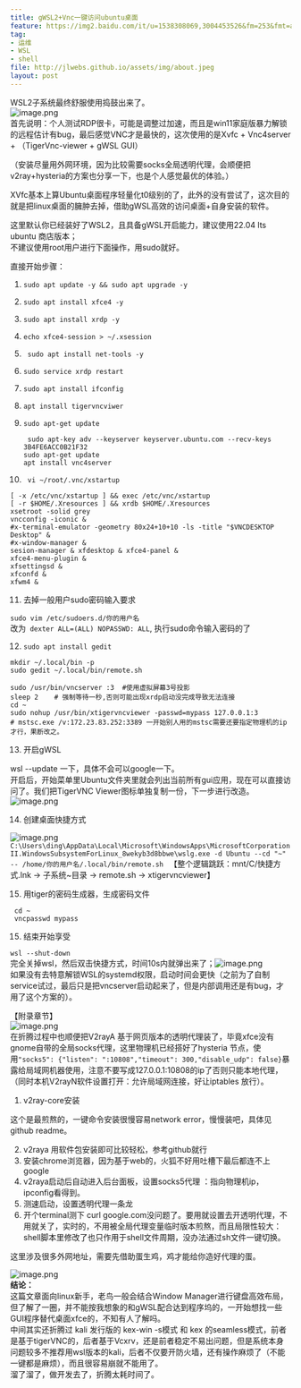 ```yaml
---
title: gWSL2+Vnc一键访问ubuntu桌面
feature: https://img2.baidu.com/it/u=1538308069,3004453526&fm=253&fmt=auto&app=138&f=JPEG?w=788&h=500
tag:
- 运维
- WSL
- shell
file: http://jlwebs.github.io/assets/img/about.jpeg
layout: post
---
```


WSL2子系统最终舒服使用捣鼓出来了。<br />![image.png](https://cdn.nlark.com/yuque/0/2023/png/26575180/1692715572021-8b7fecdf-ef3e-4b98-97f7-5e14072a9bfe.png#averageHue=%23cf582e&clientId=u19241a42-f0c5-4&from=paste&height=91&id=u7f1d4892&originHeight=218&originWidth=474&originalType=binary&ratio=2.4000000953674316&rotation=0&showTitle=false&size=59990&status=done&style=none&taskId=u840cbaae-02cc-4a84-b2b3-37dccf6da6f&title=&width=197.49999215205543)<br />首先说明：个人测试RDP很卡，可能是调整过加速，而且是win11家庭版暴力解锁的远程估计有bug，最后感觉VNC才是最快的，这次使用的是Xvfc + Vnc4server + （TigerVnc-viewer + gWSL GUI）

（安装尽量用外网环境，因为比较需要socks全局透明代理，会顺便把v2ray+hysteria的方案也分享一下，也是个人感觉最优的体验。）

XVfc基本上算Ubuntu桌面程序轻量化t0级别的了，此外的没有尝试了，这次目的就是把linux桌面的臃肿去掉，借助gWSL高效的访问桌面+自身安装的软件。

这里默认你已经装好了WSL2，且具备gWSL开启能力，建议使用22.04 lts ubuntu 商店版本；<br />不建议使用root用户进行下面操作，用sudo就好。

直接开始步骤：

1. ` sudo apt update -y && sudo apt upgrade -y `
2. ` sudo apt install xfce4 -y `
3.  ` sudo apt install xrdp -y `
4.  ` echo xfce4-session > ~/.xsession `
5.  ` sudo apt install net-tools -y`
6.  ` sudo service xrdp restart `
7.  ` sudo apt install ifconfig `
8.  ` apt install tigervncviwer `
9.  ` sudo apt-get update `

   	` sudo apt-key adv --keyserver keyserver.ubuntu.com --recv-keys 3B4FE6ACC0B21F32`<br />      	` sudo apt-get update `<br /> ` apt install vnc4server `

10.  ` vi ~/root/.vnc/xstartup`
```
[ -x /etc/vnc/xstartup ] && exec /etc/vnc/xstartup
[ -r $HOME/.Xresources ] && xrdb $HOME/.Xresources
xsetroot -solid grey
vncconfig -iconic &
#x-terminal-emulator -geometry 80x24+10+10 -ls -title "$VNCDESKTOP Desktop" &
#x-window-manager &
sesion-manager & xfdesktop & xfce4-panel &
xfce4-menu-plugin &
xfsettingsd &
xfconfd &
xfwm4 &
```

11. 去掉一般用户sudo密码输入要求

` sudo vim /etc/sudoers.d/你的用户名 `<br /> 改为` dexter ALL=(ALL) NOPASSWD: ALL`, 执行sudo命令输入密码的了

12. `sudo apt install gedit`

 `mkdir ~/.local/bin -p `<br /> `sudo gedit ~/.local/bin/remote.sh `
```
sudo /usr/bin/vncserver :3  #使用虚拟屏幕3号投影
sleep 2    # 强制等待一秒,否则可能出现xrdp启动没完成导致无法连接
cd ~
sudo nohup /usr/bin/xtigervncviewer -passwd=mypass 127.0.0.1:3 
# mstsc.exe /v:172.23.83.252:3389 一开始别人用的mstsc需要还要指定物理机的ip才行，果断改之。
```

13. 开启gWSL

wsl --update 一下，具体不会可以google一下。<br />开启后，开始菜单里Ubuntu文件夹里就会列出当前所有gui应用，现在可以直接访问了。我们把TigerVNC Viewer图标单独复制一份，下一步进行改造。<br />![image.png](https://cdn.nlark.com/yuque/0/2023/png/26575180/1692713533613-af77f85c-136c-4ae1-a003-d9a62b51fe2f.png#averageHue=%23866b4b&clientId=u19241a42-f0c5-4&from=paste&height=278&id=u339919d9&originHeight=667&originWidth=538&originalType=binary&ratio=2.4000000953674316&rotation=0&showTitle=false&size=327508&status=done&style=none&taskId=u9dabb4ab-50ce-4747-a57e-e286304f610&title=&width=224.166657759084)

14. 创建桌面快捷方式

![image.png](https://cdn.nlark.com/yuque/0/2023/png/26575180/1692713441987-acf98b40-da79-4f48-b958-e81a6233d3db.png#averageHue=%23f1f0ef&clientId=u19241a42-f0c5-4&from=paste&height=164&id=u69b76fc6&originHeight=563&originWidth=813&originalType=binary&ratio=2.4000000953674316&rotation=0&showTitle=false&size=50177&status=done&style=none&taskId=ud3bd8d4a-5c03-415b-91c5-ba59f28ab58&title=&width=236.75)<br />`C:\Users\ding\AppData\Local\Microsoft\WindowsApps\MicrosoftCorporationII.WindowsSubsystemForLinux_8wekyb3d8bbwe\wslg.exe -d Ubuntu --cd "~" -- /home/你的用户名/.local/bin/remote.sh ` 【整个逻辑跳跃：mnt/C/快捷方式.lnk  → 子系统~目录 → remote.sh → xtigervncviewer】

15. 用tiger的密码生成器，生成密码文件

` cd ~`<br />` vncpasswd mypass`

15. 结束开始享受

`wsl --shut-down`<br />完全关掉wsl，然后双击快捷方式，时间10s内就弹出来了；![image.png](https://cdn.nlark.com/yuque/0/2023/png/26575180/1692714256545-099d0a5d-0e8f-4633-805f-83e594e0b6aa.png#averageHue=%23837663&clientId=u19241a42-f0c5-4&from=paste&height=273&id=u1385572d&originHeight=909&originWidth=1917&originalType=binary&ratio=2.4000000953674316&rotation=0&showTitle=false&size=429022&status=done&style=none&taskId=ucc9d33e9-2a79-4a72-a335-85389dea861&title=&width=576.0025634765625)<br />如果没有去特意解锁WSL的systemd权限，启动时间会更快（之前为了自制service试过，最后只是把vncserver启动起来了，但是内部调用还是有bug，才用了这个方案的）。

【附录章节】 <br />![image.png](https://cdn.nlark.com/yuque/0/2023/png/26575180/1692715544823-ff993d63-7902-46d7-b429-87d60954db0c.png#averageHue=%23faf9f6&clientId=u19241a42-f0c5-4&from=paste&height=105&id=u69bd7449&originHeight=253&originWidth=1656&originalType=binary&ratio=2.4000000953674316&rotation=0&showTitle=false&size=41131&status=done&style=none&taskId=ub41389fe-ef63-4a7c-b49d-d138ff19c4f&title=&width=689.9999725818645)<br />在折腾过程中也顺便把V2rayA 基于网页版本的透明代理装了，毕竟xfce没有gnome自带的全局socks代理，这里物理机已经搭好了hysteria 节点，使用`"socks5": {"listen": ":10808","timeout": 300,"disable_udp": false}`暴露给局域网机器使用，注意不要写成127.0.0.1:10808的ip了否则只能本地代理，（同时本机V2rayN软件设置打开：允许局域网连接，好让iptables 放行）。

1. v2ray-core安装

这个是最煎熬的，一键命令安装很慢容易network error，慢慢装吧，具体见github readme。

2. v2raya 用软件包安装即可比较轻松，参考github就行
3. 安装chrome浏览器，因为基于web的，火狐不好用吐槽下最后都连不上google
4. v2raya启动后自动进入后台面板，设置socks5代理 ：指向物理机ip，ipconfig看得到。
5. 测速启动，设置透明代理一条龙
6. 开个terminal测下 curl google.com没问题了。要用就设置去开透明代理，不用就关了，实时的，不用被全局代理变量临时版本煎熬，而且局限性较大：shell脚本里修改了也只作用于shell文件周期，没办法通过sh文件一键切换。

这里涉及很多外网地址，需要先借助蛋生鸡，鸡才能给你造好代理的蛋。

![image.png](https://cdn.nlark.com/yuque/0/2023/png/26575180/1692715476045-e4c29e3b-2122-4e65-85f6-bb340a3bf217.png#averageHue=%2348a2c8&clientId=u19241a42-f0c5-4&from=paste&height=100&id=u6cd97238&originHeight=239&originWidth=1023&originalType=binary&ratio=2.4000000953674316&rotation=0&showTitle=false&size=19588&status=done&style=none&taskId=ud53fb785-90a7-4736-8ee7-86d5c552fbb&title=&width=426.24998306234744)<br />**结论：**<br />这篇文章面向linux新手，老鸟一般会结合Window Manager进行键盘高效布局，但了解了一圈，并不能按我想象的和gWSL配合达到程序坞的，一开始想找一些GUI程序替代桌面xfce的，不知有人了解吗。<br />中间其实还折腾过 kali 发行版的 kex-win -s模式 和 kex 的seamless模式，前者是基于tigerVNC的，后者基于Vcxrv，还是前者稳定不易出问题，但是系统本身问题较多不推荐用wsl版本的kali，后者不仅要开防火墙，还有操作麻烦了（不能一键都是麻烦），而且很容易崩就不能用了。<br />溜了溜了，做开发去了，折腾太耗时间了。
